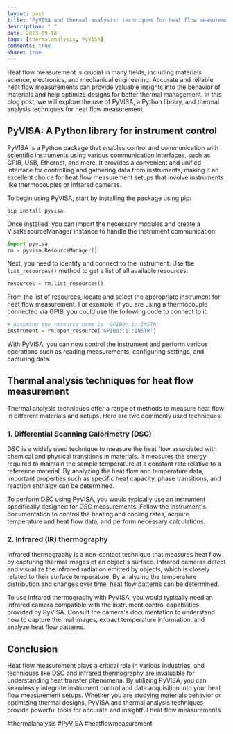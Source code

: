 ```yaml
---
layout: post
title: "PyVISA and thermal analysis: techniques for heat flow measurement"
description: " "
date: 2023-09-18
tags: [thermalanalysis, PyVISA]
comments: true
share: true
---
```


Heat flow measurement is crucial in many fields, including materials science, electronics, and mechanical engineering. Accurate and reliable heat flow measurements can provide valuable insights into the behavior of materials and help optimize designs for better thermal management. In this blog post, we will explore the use of PyVISA, a Python library, and thermal analysis techniques for heat flow measurement.

## PyVISA: A Python library for instrument control

PyVISA is a Python package that enables control and communication with scientific instruments using various communication interfaces, such as GPIB, USB, Ethernet, and more. It provides a convenient and unified interface for controlling and gathering data from instruments, making it an excellent choice for heat flow measurement setups that involve instruments like thermocouples or infrared cameras.

To begin using PyVISA, start by installing the package using pip:

```
pip install pyvisa
```

Once installed, you can import the necessary modules and create a VisaResourceManager instance to handle the instrument communication:

```python
import pyvisa
rm = pyvisa.ResourceManager()
```

Next, you need to identify and connect to the instrument. Use the `list_resources()` method to get a list of all available resources:

```python
resources = rm.list_resources()
```

From the list of resources, locate and select the appropriate instrument for heat flow measurement. For example, if you are using a thermocouple connected via GPIB, you could use the following code to connect to it:

```python
# Assuming the resource name is 'GPIB0::1::INSTR'
instrument = rm.open_resource('GPIB0::1::INSTR')
```

With PyVISA, you can now control the instrument and perform various operations such as reading measurements, configuring settings, and capturing data.

## Thermal analysis techniques for heat flow measurement

Thermal analysis techniques offer a range of methods to measure heat flow in different materials and setups. Here are two commonly used techniques:

### 1. Differential Scanning Calorimetry (DSC)

DSC is a widely used technique to measure the heat flow associated with chemical and physical transitions in materials. It measures the energy required to maintain the sample temperature at a constant rate relative to a reference material. By analyzing the heat flow and temperature data, important properties such as specific heat capacity, phase transitions, and reaction enthalpy can be determined.

To perform DSC using PyVISA, you would typically use an instrument specifically designed for DSC measurements. Follow the instrument's documentation to control the heating and cooling rates, acquire temperature and heat flow data, and perform necessary calculations.

### 2. Infrared (IR) thermography

Infrared thermography is a non-contact technique that measures heat flow by capturing thermal images of an object's surface. Infrared cameras detect and visualize the infrared radiation emitted by objects, which is closely related to their surface temperature. By analyzing the temperature distribution and changes over time, heat flow patterns can be determined.

To use infrared thermography with PyVISA, you would typically need an infrared camera compatible with the instrument control capabilities provided by PyVISA. Consult the camera's documentation to understand how to capture thermal images, extract temperature information, and analyze heat flow patterns.

## Conclusion

Heat flow measurement plays a critical role in various industries, and techniques like DSC and infrared thermography are invaluable for understanding heat transfer phenomena. By utilizing PyVISA, you can seamlessly integrate instrument control and data acquisition into your heat flow measurement setups. Whether you are studying materials behavior or optimizing thermal designs, PyVISA and thermal analysis techniques provide powerful tools for accurate and insightful heat flow measurements.

#thermalanalysis #PyVISA #heatflowmeasurement